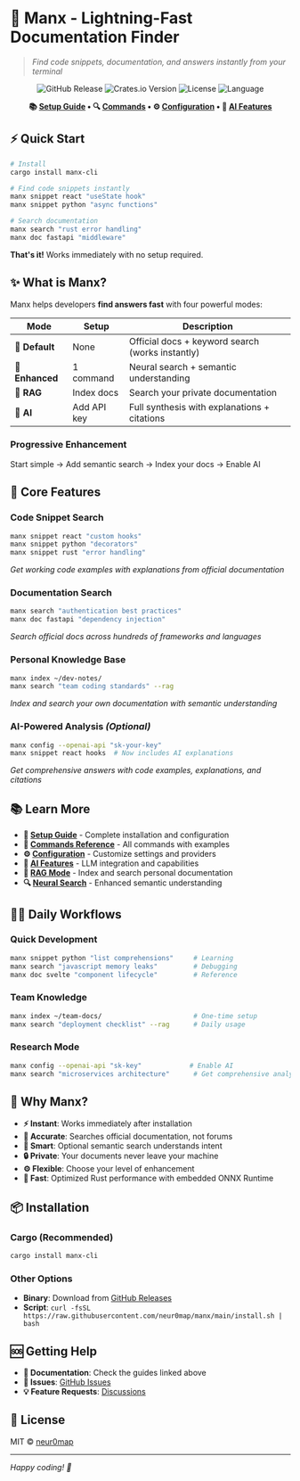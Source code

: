 # 🚀 Manx - Lightning-Fast Documentation Finder

> *Find code snippets, documentation, and answers instantly from your terminal*

<div align="center">

![GitHub Release](https://img.shields.io/github/v/release/neur0map/manx)
![Crates.io Version](https://img.shields.io/crates/v/manx-cli)
![License](https://img.shields.io/badge/license-MIT-blue.svg)
![Language](https://img.shields.io/badge/language-Rust-orange.svg)

**📚 [Setup Guide](SETUP_GUIDE.md) • 🔍 [Commands](COMMANDS.md) • ⚙️ [Configuration](CONFIGURATION.md) • 🧠 [AI Features](AI_FEATURES.md)**

</div>

## ⚡ Quick Start

```bash
# Install
cargo install manx-cli

# Find code snippets instantly
manx snippet react "useState hook"
manx snippet python "async functions"

# Search documentation
manx search "rust error handling"
manx doc fastapi "middleware"
```

**That's it!** Works immediately with no setup required.

## ✨ What is Manx?

Manx helps developers **find answers fast** with four powerful modes:

| Mode | Setup | Description |
|------|-------|-------------|
| **🚀 Default** | None | Official docs + keyword search (works instantly) |
| **🧠 Enhanced** | 1 command | Neural search + semantic understanding |
| **📁 RAG** | Index docs | Search your private documentation |
| **🤖 AI** | Add API key | Full synthesis with explanations + citations |

### Progressive Enhancement
Start simple → Add semantic search → Index your docs → Enable AI

## 🎯 Core Features

### **Code Snippet Search**
```bash
manx snippet react "custom hooks"
manx snippet python "decorators" 
manx snippet rust "error handling"
```
*Get working code examples with explanations from official documentation*

### **Documentation Search** 
```bash
manx search "authentication best practices"
manx doc fastapi "dependency injection"
```
*Search official docs across hundreds of frameworks and languages*

### **Personal Knowledge Base**
```bash
manx index ~/dev-notes/
manx search "team coding standards" --rag
```
*Index and search your own documentation with semantic understanding*

### **AI-Powered Analysis** *(Optional)*
```bash
manx config --openai-api "sk-your-key"
manx snippet react hooks  # Now includes AI explanations
```
*Get comprehensive answers with code examples, explanations, and citations*

## 📚 Learn More

- **🔧 [Setup Guide](SETUP_GUIDE.md)** - Complete installation and configuration
- **📖 [Commands Reference](COMMANDS.md)** - All commands with examples  
- **⚙️ [Configuration](CONFIGURATION.md)** - Customize settings and providers
- **🧠 [AI Features](AI_FEATURES.md)** - LLM integration and capabilities
- **📁 [RAG Mode](RAG_GUIDE.md)** - Index and search personal documentation
- **🔍 [Neural Search](NEURAL_SEARCH.md)** - Enhanced semantic understanding

## 🏃‍♂️ Daily Workflows

### **Quick Development**
```bash
manx snippet python "list comprehensions"     # Learning
manx search "javascript memory leaks"         # Debugging  
manx doc svelte "component lifecycle"         # Reference
```

### **Team Knowledge**
```bash
manx index ~/team-docs/                       # One-time setup
manx search "deployment checklist" --rag      # Daily usage
```

### **Research Mode**
```bash
manx config --openai-api "sk-key"            # Enable AI
manx search "microservices architecture"      # Get comprehensive analysis
```

## 🚀 Why Manx?

- **⚡ Instant**: Works immediately after installation
- **🎯 Accurate**: Searches official documentation, not forums
- **🧠 Smart**: Optional semantic search understands intent
- **🔒 Private**: Your documents never leave your machine
- **⚙️ Flexible**: Choose your level of enhancement
- **🚀 Fast**: Optimized Rust performance with embedded ONNX Runtime

## 📦 Installation

### Cargo (Recommended)
```bash
cargo install manx-cli
```

### Other Options
- **Binary**: Download from [GitHub Releases](https://github.com/neur0map/manx/releases)
- **Script**: `curl -fsSL https://raw.githubusercontent.com/neur0map/manx/main/install.sh | bash`

## 🆘 Getting Help

- **📖 Documentation**: Check the guides linked above
- **🐛 Issues**: [GitHub Issues](https://github.com/neur0map/manx/issues) 
- **💡 Feature Requests**: [Discussions](https://github.com/neur0map/manx/discussions)

## 📄 License

MIT © [neur0map](https://github.com/neur0map)

---

*Happy coding! 🚀*